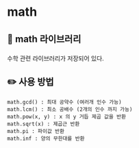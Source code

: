 # math

## 📖 math 라이브러리 </p>
수학 관련 라이브러리가 저장되어 있다.

## ✏️ 사용 방법
```
math.gcd() : 최대 공약수 (여러개 인수 가능)
math.lcm() : 최소 공배수 (2개의 인수 까지 가능)
math.pow(x, y) : x 의 y 거듭 제곱 값을 반환
math.sqrt(x) : 제곱근 반환
math.pi : 파이값 반환
math.inf : 양의 무한대를 반환
```